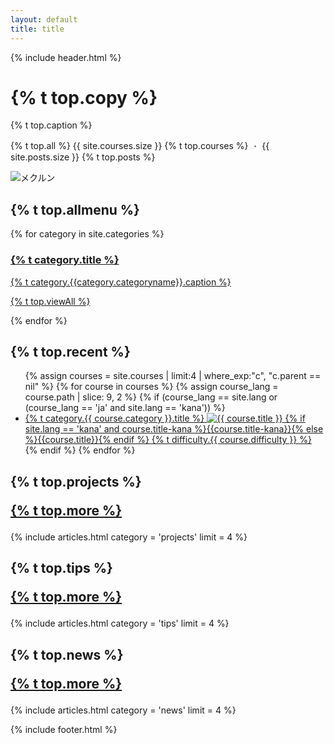```yaml
---
layout: default
title: title
---
```

{% include header.html %}
<div class="top" style="height: auto;">
  <div class="top-text">
    <h1 class="top-copy">{% t top.copy %}</h1>
    <p>{% t top.caption %}</p>
    <p class="top-course-count">{% t top.all %} {{ site.courses.size }} {% t top.courses %}<span style="opacity: 0.6;"> ・ </span>{{ site.posts.size }} {% t top.posts %}</p>
  </div>
  <img data-src="/assets/images/mainvisual.svg" data-width="300" alt="メクルン" class="top-mainvisual">
</div>
<div class="main">
  <h2 id="allmenu">{% t top.allmenu %}</h2>
  <div class="list-category">
    {% for category in site.categories %}
    <a href="{{ site.baseurl }}{{category.permalink}}" class="list-category-one">
      <h3>{% t category.title %}</h3>
      <p>{% t category.{{category.categoryname}}.caption %}</p>
      <p class="list-category-link">{% t top.viewAll %}</p>
    </a>
    {% endfor %}
  </div>

  <h2 id="newcourse">{% t top.recent %}</h2>
  <ul class="top-course-list course-list">
  {% assign courses = site.courses | limit:4 | where_exp:"c", "c.parent == nil" %}
  {% for course in courses %}
    {% assign course_lang = course.path | slice: 9, 2 %}
    {% if (course_lang == site.lang or (course_lang == 'ja' and site.lang == 'kana')) %}
    <li>
      <a href="{{course.url}}">
        <span class="top-course-list-category">{% t category.{{ course.category }}.title %}</span>
        <img data-src="/assets/course/{{ course.category }}/{{ course.course-name }}{{ course.thumbnail }}" data-width="300" alt="{{ course.title }}" loading="auto">
        {% if site.lang == 'kana' and course.title-kana %}{{course.title-kana}}{% else %}{{course.title}}{% endif %}
        <span class="top-course-list-difficulty"> {% t difficulty.{{ course.difficulty }} %} </span>
      </a>
    </li>
    {% endif %}
  {% endfor %}
  </ul>

  <h2 id="projects" class="post-list-heading">{% t top.projects %}<p class="post-list-more"><a href="/projects">{% t top.more %}</a></p></h2>
  {% include articles.html category = 'projects' limit = 4 %}

  <h2 id="tips" class="post-list-heading">{% t top.tips %}<p class="post-list-more"><a href="/tips">{% t top.more %}</a></p></h2>
  {% include articles.html category = 'tips' limit = 4 %}

  <h2 id="news" class="post-list-heading">{% t top.news %}<p class="post-list-more"><a href="/news">{% t top.more %}</a></p></h2>
  {% include articles.html category = 'news' limit = 4 %}
</div>


{% include footer.html %}

